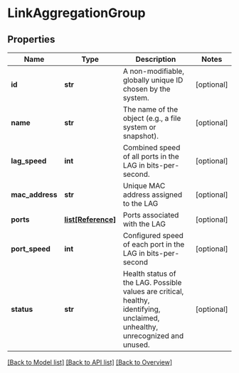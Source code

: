 # LinkAggregationGroup

## Properties
Name | Type | Description | Notes
------------ | ------------- | ------------- | -------------
**id** | **str** | A non-modifiable, globally unique ID chosen by the system. | [optional] 
**name** | **str** | The name of the object (e.g., a file system or snapshot). | [optional] 
**lag_speed** | **int** | Combined speed of all ports in the LAG in bits-per-second. | [optional] 
**mac_address** | **str** | Unique MAC address assigned to the LAG | [optional] 
**ports** | [**list[Reference]**](Reference.md) | Ports associated with the LAG | [optional] 
**port_speed** | **int** | Configured speed of each port in the LAG in bits-per-second | [optional] 
**status** | **str** | Health status of the LAG. Possible values are critical, healthy, identifying, unclaimed, unhealthy, unrecognized and unused. | [optional] 

[[Back to Model list]](index.md#documentation-for-models) [[Back to API list]](index.md#endpoint-properties) [[Back to Overview]](index.md)


